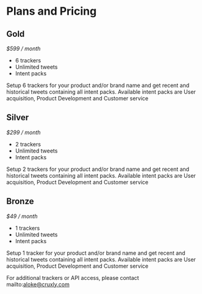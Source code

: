 # Plans and Pricing

## Gold
_$599 / month_

* 6 trackers
* Unlimited tweets
* Intent packs

Setup 6 trackers for your product and/or brand name and get recent and historical tweets containing all intent packs. Available intent packs are User acquisition, Product Development and Customer service

## Silver
_$299 / month_

* 2 trackers
* Unlimited tweets
* Intent packs

Setup 2 trackers for your product and/or brand name and get recent and historical tweets containing all intent packs. Available intent packs are User acquisition, Product Development and Customer service

## Bronze
_$49 / month_

* 1 trackers
* Unlimited tweets
* Intent packs

Setup 1 tracker for your product and/or brand name and get recent and historical tweets containing all intent packs. Available intent packs are User acquisition, Product Development and Customer service

For additional trackers or API access, please contact mailto:aloke@cruxly.com